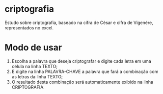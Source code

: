# criptografia
Estudo sobre criptografia, baseado na cifra de César e cifra de Vigenère, representados no excel.

# Modo de usar
1. Escolha a palavra que deseja criptografar e digite cada letra em uma célula na linha TEXTO; 
2. E digite na linha PALAVRA-CHAVE a palavra que fará a combinação com as letras da linha TEXTO;
3. O resultado desta combinação será automaticamente exibido na linha CRIPTOGRAFIA.
